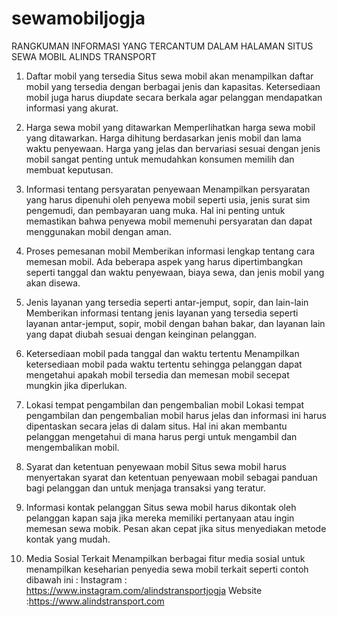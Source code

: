# sewamobiljogja
RANGKUMAN INFORMASI YANG TERCANTUM DALAM HALAMAN SITUS SEWA MOBIL ALINDS TRANSPORT

1. Daftar mobil yang tersedia
Situs sewa mobil akan menampilkan daftar mobil yang tersedia dengan berbagai jenis dan kapasitas. Ketersediaan mobil juga harus diupdate secara berkala agar pelanggan mendapatkan informasi yang akurat.

2. Harga sewa mobil yang ditawarkan
Memperlihatkan harga sewa mobil yang ditawarkan. Harga dihitung berdasarkan jenis mobil dan lama waktu penyewaan. Harga yang jelas dan bervariasi sesuai dengan jenis mobil sangat penting untuk memudahkan konsumen memilih dan membuat keputusan.

3. Informasi tentang persyaratan penyewaan
Menampilkan persyaratan yang harus dipenuhi oleh penyewa mobil seperti usia, jenis surat sim pengemudi, dan pembayaran uang muka. Hal ini penting untuk memastikan bahwa penyewa mobil memenuhi persyaratan dan dapat menggunakan mobil dengan aman.

4. Proses pemesanan mobil
Memberikan informasi lengkap tentang cara memesan mobil. Ada beberapa aspek yang harus dipertimbangkan seperti tanggal dan waktu penyewaan, biaya sewa, dan jenis mobil yang akan disewa.

5. Jenis layanan yang tersedia seperti antar-jemput, sopir, dan lain-lain
Memberikan informasi tentang jenis layanan yang tersedia seperti layanan antar-jemput, sopir, mobil dengan bahan bakar, dan layanan lain yang dapat diubah sesuai dengan keinginan pelanggan.

6. Ketersediaan mobil pada tanggal dan waktu tertentu
Menampilkan ketersediaan mobil pada waktu tertentu sehingga pelanggan dapat mengetahui apakah mobil tersedia dan memesan mobil secepat mungkin jika diperlukan.

7. Lokasi tempat pengambilan dan pengembalian mobil
Lokasi tempat pengambilan dan pengembalian mobil harus jelas dan informasi ini harus dipentaskan secara jelas di dalam situs. Hal ini akan membantu pelanggan mengetahui di mana harus pergi untuk mengambil dan mengembalikan mobil.

8. Syarat dan ketentuan penyewaan mobil
Situs sewa mobil harus menyertakan syarat dan ketentuan penyewaan mobil sebagai panduan bagi pelanggan dan untuk menjaga transaksi yang teratur.

9. Informasi kontak pelanggan
Situs sewa mobil harus dikontak oleh pelanggan kapan saja jika mereka memiliki pertanyaan atau ingin memesan sewa mobik. Pesan akan cepat jika situs menyediakan metode kontak yang mudah.

10. Media Sosial Terkait 
Menampilkan berbagai fitur media sosial untuk menampilkan keseharian penyedia sewa mobil terkait seperti contoh dibawah ini :
Instagram : https://www.instagram.com/alindstransportjogja
Website :https://www.alindstransport.com

